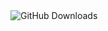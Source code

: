 <img src="https://img.shields.io/github/downloads/rrajeev4321/ai_evol/total" alt="GitHub Downloads">
